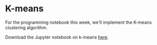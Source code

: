 # K-means

For the programming notebook this week, we'll implement the K-means clustering
algorithm.

Download the Jupyter notebook on k-means [here](k_means.ipynb).
